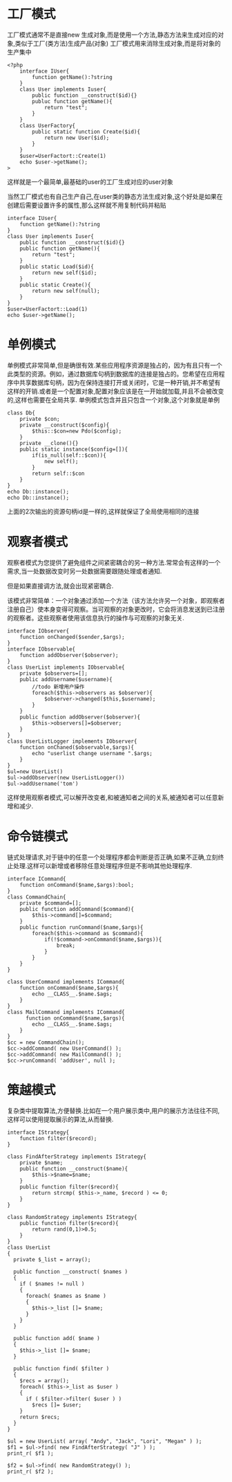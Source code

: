 # 工厂模式
工厂模式通常不是直接new 生成对象,而是使用一个方法,静态方法来生成对应的对象,类似于工厂(类方法)生成产品(对象)
工厂模式用来消除生成对象,而是将对象的生产集中
```
<?php
    interface IUser{
        function getName():?string
    }
    class User implements Iuser{
        public function __construct($id){}
        publuc function getName(){
            return "test";
        }
    }
    class UserFactory{
        public static function Create($id){
            return new User($id);
        }
    }
    $user=UserFactort::Create(1)
    echo $user->getName();
>
```
这样就是一个最简单,最基础的user的工厂生成对应的user对象

当然工厂模式也有自己生产自己,在user类的静态方法生成对象,这个好处是如果在创建后需要设置许多的属性,那么这样就不用复制代码并粘贴
```
interface IUser{
    function getName():?string
}
class User implements Iuser{
    public function __construct($id){}
    public function getName(){
        return "test";
    }
    public static Load($id){
        return new self($id);
    }
    public static Create(){
        return new self(null);
    }
}
$user=UserFactort::Load(1)
echo $user->getName();
```

# 单例模式

单例模式非常简单,但是确很有效.某些应用程序资源是独占的，因为有且只有一个此类型的资源。例如，通过数据库句柄到数据库的连接是独占的。您希望在应用程序中共享数据库句柄，因为在保持连接打开或关闭时，它是一种开销,并不希望有这样的开销.或者是一个配置对象,配置对象应该是在一开始就加载,并且不会被改变的,这样也需要在全局共享.
单例模式包含并且只包含一个对象,这个对象就是单例
```
class Db{
    private $con;
    private __construct($config){
        $this::$con=new Pdo($config);
    }
    private __clone(){}
    public static instance($config=[]){
        if(is_null(self::$con)){
            new self();
        }
        return self::$con
    }
}
echo Db::instance();
echo Db::instance();
```
上面的2次输出的资源句柄id是一样的,这样就保证了全局使用相同的连接

# 观察者模式
观察者模式为您提供了避免组件之间紧密耦合的另一种方法.常常会有这样的一个需求,当一处数据改变时另一处数据需要跟随处理或者通知.

但是如果直接调方法,就会出现紧密耦合.

该模式非常简单：一个对象通过添加一个方法（该方法允许另一个对象，即观察者 注册自己）使本身变得可观察。当可观察的对象更改时，它会将消息发送到已注册的观察者。这些观察者使用该信息执行的操作与可观察的对象无关.
```
interface IObserver{
    function onChanged($sender,$args);
}
interface IObservable{
    function addObserver($observer);
}
class UserList implements IObservable{
    private $observers=[];
    public addUsername($username){
        //todo 新增用户操作
        foreach($this->observers as $observer){
            $observer->changed($this,$username);
        }
    }
    public function addObserver($observer){
        $this->observers[]=$observer;
    }
}
class UserListLogger implements IObserver{
    function onChaned($observable,$args){
        echo "userlist change username ".$args;
    }
}
$ul=new UserList()
$ul->addObserver(new UserListLogger())
$ul->addUsername('tom')
```

这样使用观察者模式,可以解开改变者,和被通知者之间的关系,被通知者可以任意新增和减少.


# 命令链模式
链式处理请求,对于链中的任意一个处理程序都会判断是否正确,如果不正确,立刻终止处理.这样可以新增或者移除任意处理程序但是不影响其他处理程序.
```
interface ICommand{
    function onCommand($name,$args):bool;
}
class CommandChain{
    private $command=[];
    public function addCommand($command){
        $this->command[]=$command;
    }
    public function runCommand($name,$args){
        foreach($this->command as $command){
            if(!$command->onCommand($name,$args)){
                break;
            }
        }
    }
}

class UserCommand implements ICommand{
    function onCommand($name,$args){
        echo __CLASS__.$name.$ags;
    }
}
class MailCommand implements ICommand{
      function onCommand($name,$args){
        echo __CLASS__.$name.$ags;
    }
}
$cc = new CommandChain();
$cc->addCommand( new UserCommand() );
$cc->addCommand( new MailCommand() );
$cc->runCommand( 'addUser', null );
```


# 策越模式
复杂类中提取算法,方便替换.比如在一个用户展示类中,用户的展示方法往往不同,这样可以使用提取展示的算法,从而替换.
```
interface IStrategy{
    function filter($record);
}

class FindAfterStrategy implements IStrategy{
    private $name;
    public function __construct($name){
        $this->$name=$name;
    }
    public function filter($record){
        return strcmp( $this->_name, $record ) <= 0;
    }
}

class RandomStrategy implements IStrategy{
    public function filter($record){
        return rand(0,1)>0.5;
    }
}
class UserList
{
  private $_list = array();
 
  public function __construct( $names )
  {
    if ( $names != null )
    {
      foreach( $names as $name )
      {
        $this->_list []= $name;
      }
    }
  }
 
  public function add( $name )
  {
    $this->_list []= $name;
  }
 
  public function find( $filter )
  {
    $recs = array();
    foreach( $this->_list as $user )
    {
      if ( $filter->filter( $user ) )
        $recs []= $user;
    }
    return $recs;
  }
}
 
$ul = new UserList( array( "Andy", "Jack", "Lori", "Megan" ) );
$f1 = $ul->find( new FindAfterStrategy( "J" ) );
print_r( $f1 );
 
$f2 = $ul->find( new RandomStrategy() );
print_r( $f2 );

```